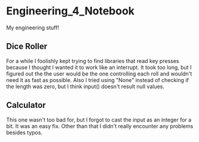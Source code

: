 # Engineering_4_Notebook
My engineering stuff!


## Dice Roller
For a while I foolishly kept trying to find libraries that read key presses because I thought I wanted it to work like an interrupt. It took too long, but I figured out the the user would be the one controlling each roll and wouldn't need it as fast as possible. Also I tried using "None" instead of checking if the length was zero, but I think input() doesn't result null values.


## Calculator
This one wasn't too bad for, but I forgot to cast the input as an integer for a bit. It was an easy fix. Other than that I didn't really encounter any problems besides typos. 
